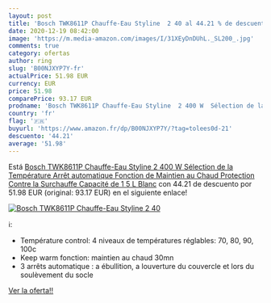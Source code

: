 ```yaml
---
layout: post
title: 'Bosch TWK8611P Chauffe-Eau Styline  2 40 al 44.21 % de descuento'
date: 2020-12-19 08:42:00
image: 'https://m.media-amazon.com/images/I/31XEyDnDUhL._SL200_.jpg'
comments: true
category: ofertas
author: ring
slug: 'B00NJXYP7Y-fr'
actualPrice: 51.98 EUR
currency: EUR
price: 51.98
comparePrice: 93.17 EUR
prodname: 'Bosch TWK8611P Chauffe-Eau Styline  2 400 W  Sélection de la Température  Arrêt automatique  Fonction de Maintien au Chaud  Protection Contre la Surchauffe   Capacité de 1 5 L  Blanc'
country: 'fr'
flag: '🇫🇷'
buyurl: 'https://www.amazon.fr/dp/B00NJXYP7Y/?tag=tolees0d-21'
descuento: '44.21'
average: '51.98'
---
```


Está [Bosch TWK8611P Chauffe-Eau Styline  2 400 W  Sélection de la Température  Arrêt automatique  Fonction de Maintien au Chaud  Protection Contre la Surchauffe   Capacité de 1 5 L  Blanc](https://www.amazon.fr/dp/B00NJXYP7Y/?tag=tolees0d-21) con 44.21 de descuento por 51.98 EUR (original: 93.17 EUR) en el siguiente enlace!

[![Bosch TWK8611P Chauffe-Eau Styline  2 40](https://m.media-amazon.com/images/I/31XEyDnDUhL._SL200_.jpg)](https://www.amazon.fr/dp/B00NJXYP7Y/?tag=tolees0d-21)

ℹ️:

- Température control: 4 niveaux de températures réglables: 70, 80, 90, 100c
- Keep warm fonction: maintien au chaud 30mn
- 3 arrêts automatique : a ébullition, a louverture du couvercle et lors du soulèvement du socle

[Ver la oferta!!](https://www.amazon.fr/dp/B00NJXYP7Y/?tag=tolees0d-21)
